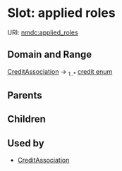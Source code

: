 
# Slot: applied roles




URI: [nmdc:applied_roles](https://microbiomedata/meta/applied_roles)


## Domain and Range

[CreditAssociation](CreditAssociation.md) &#8594;  <sub>1..\*</sub> [credit enum](credit_enum.md)

## Parents


## Children


## Used by

 * [CreditAssociation](CreditAssociation.md)
